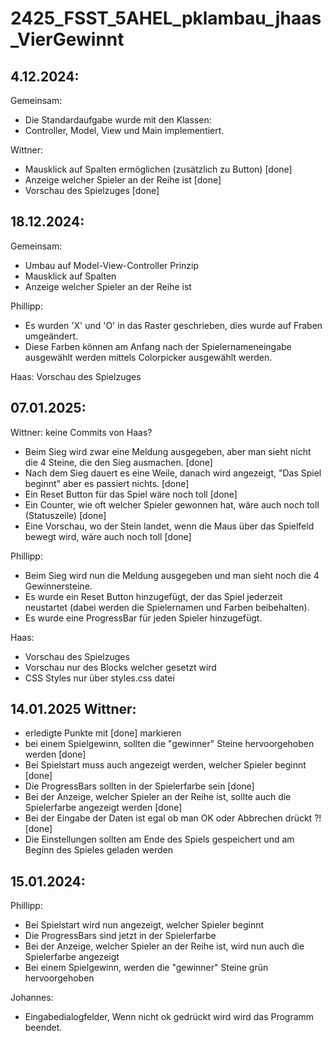 # 2425_FSST_5AHEL_pklambau_jhaas_VierGewinnt

## 4.12.2024: 
Gemeinsam: 
- Die Standardaufgabe wurde mit den Klassen: 
- Controller, Model, View und Main implementiert.

Wittner:
- Mausklick auf Spalten ermöglichen (zusätzlich zu Button) [done]
- Anzeige welcher Spieler an der Reihe ist [done]
- Vorschau des Spielzuges [done]

## 18.12.2024: 
Gemeinsam: 
- Umbau auf Model-View-Controller Prinzip
- Mausklick auf Spalten
- Anzeige welcher Spieler an der Reihe ist

Phillipp:
- Es wurden 'X' und 'O' in das Raster geschrieben, dies wurde auf Fraben umgeändert.
- Diese Farben können am Anfang nach der Spielernameneingabe  ausgewählt werden mittels Colorpicker ausgewählt werden.

Haas:
Vorschau des Spielzuges

## 07.01.2025:
Wittner: keine Commits von Haas?
- Beim Sieg wird zwar eine Meldung ausgegeben, aber man sieht nicht die 4 Steine, die den Sieg ausmachen. [done]
- Nach dem Sieg dauert es eine Weile, danach wird angezeigt, "Das Spiel beginnt" aber es passiert nichts. [done]
- Ein Reset Button für das Spiel wäre noch toll [done]
- Ein Counter, wie oft welcher Spieler gewonnen hat, wäre auch noch toll (Statuszeile) [done]
- Eine Vorschau, wo der Stein landet, wenn die Maus über das Spielfeld bewegt wird, wäre auch noch toll [done]

Phillipp:
- Beim Sieg wird nun die Meldung ausgegeben und man sieht noch die 4 Gewinnersteine.
- Es wurde ein Reset Button hinzugefügt, der das Spiel jederzeit neustartet (dabei werden die Spielernamen und Farben beibehalten).
- Es wurde eine ProgressBar für jeden Spieler hinzugefügt.

Haas:
- Vorschau des Spielzuges
- Vorschau nur des Blocks welcher gesetzt wird
- CSS Styles nur über styles.css datei

## 14.01.2025 Wittner:
- erledigte Punkte mit [done] markieren
- bei einem Spielgewinn, sollten die "gewinner" Steine hervoorgehoben werden [done]
- Bei Spielstart muss auch angezeigt werden, welcher Spieler beginnt [done]
- Die ProgressBars sollten in der Spielerfarbe sein [done]
- Bei der Anzeige, welcher Spieler an der Reihe ist, sollte auch die Spielerfarbe angezeigt werden [done]
- Bei der Eingabe der Daten ist egal ob man OK oder Abbrechen drückt ?! [done]
- Die Einstellungen sollten am Ende des Spiels gespeichert und am Beginn des Spieles geladen werden

## 15.01.2024:
Phillipp:
- Bei Spielstart wird nun angezeigt, welcher Spieler beginnt
- Die ProgressBars sind jetzt in der Spielerfarbe
- Bei der Anzeige, welcher Spieler an der Reihe ist, wird nun auch die Spielerfarbe angezeigt
- Bei einem Spielgewinn, werden die "gewinner" Steine grün hervoorgehoben

Johannes:
- Eingabedialogfelder, Wenn nicht ok gedrückt wird wird das Programm beendet.

